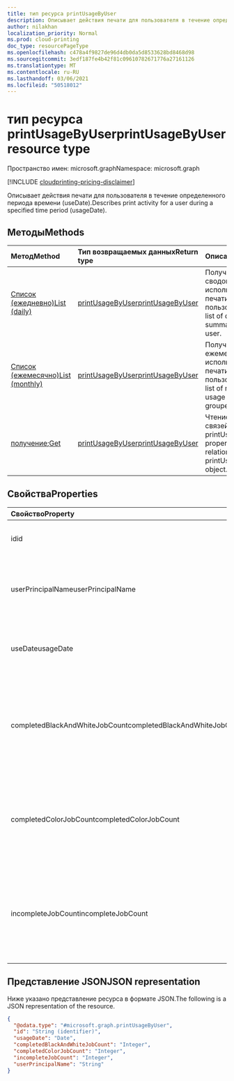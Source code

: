 ```yaml
---
title: тип ресурса printUsageByUser
description: Описывает действия печати для пользователя в течение определенного периода времени (useDate).
author: nilakhan
localization_priority: Normal
ms.prod: cloud-printing
doc_type: resourcePageType
ms.openlocfilehash: c478a4f9827de96d4db0da5d8533628bd8468d98
ms.sourcegitcommit: 3edf187fe4b42f81c09610782671776a27161126
ms.translationtype: MT
ms.contentlocale: ru-RU
ms.lasthandoff: 03/06/2021
ms.locfileid: "50518012"
---
```

# <a name="printusagebyuser-resource-type"></a><span data-ttu-id="eaeff-103">тип ресурса printUsageByUser</span><span class="sxs-lookup"><span data-stu-id="eaeff-103">printUsageByUser resource type</span></span>

<span data-ttu-id="eaeff-104">Пространство имен: microsoft.graph</span><span class="sxs-lookup"><span data-stu-id="eaeff-104">Namespace: microsoft.graph</span></span>

[!INCLUDE [cloudprinting-pricing-disclaimer](../../includes/cloudprinting-pricing-disclaimer.md)]

<span data-ttu-id="eaeff-105">Описывает действия печати для пользователя в течение определенного периода времени (useDate).</span><span class="sxs-lookup"><span data-stu-id="eaeff-105">Describes print activity for a user during a specified time period (usageDate).</span></span>

## <a name="methods"></a><span data-ttu-id="eaeff-106">Методы</span><span class="sxs-lookup"><span data-stu-id="eaeff-106">Methods</span></span>
|<span data-ttu-id="eaeff-107">Метод</span><span class="sxs-lookup"><span data-stu-id="eaeff-107">Method</span></span>|<span data-ttu-id="eaeff-108">Тип возвращаемых данных</span><span class="sxs-lookup"><span data-stu-id="eaeff-108">Return type</span></span>|<span data-ttu-id="eaeff-109">Описание</span><span class="sxs-lookup"><span data-stu-id="eaeff-109">Description</span></span>|
|:---|:---|:---|
| [<span data-ttu-id="eaeff-110">Список (ежедневно)</span><span class="sxs-lookup"><span data-stu-id="eaeff-110">List (daily)</span></span>](../api/reportroot-list-dailyprintusagebyuser.md) | [<span data-ttu-id="eaeff-111">printUsageByUser</span><span class="sxs-lookup"><span data-stu-id="eaeff-111">printUsageByUser</span></span>](printusagebyuser.md) | <span data-ttu-id="eaeff-112">Получите список сводок ежедневного использования печати, сгруппив их по пользователю.</span><span class="sxs-lookup"><span data-stu-id="eaeff-112">Get a list of daily print usage summaries, grouped by user.</span></span> |
| [<span data-ttu-id="eaeff-113">Список (ежемесячно)</span><span class="sxs-lookup"><span data-stu-id="eaeff-113">List (monthly)</span></span>](../api/reportroot-list-monthlyprintusagebyuser.md) | [<span data-ttu-id="eaeff-114">printUsageByUser</span><span class="sxs-lookup"><span data-stu-id="eaeff-114">printUsageByUser</span></span>](printusagebyuser.md) | <span data-ttu-id="eaeff-115">Получите список ежемесячных сводок использования печати, сгруппив их по пользователю.</span><span class="sxs-lookup"><span data-stu-id="eaeff-115">Get a list of monthly print usage summaries, grouped by user.</span></span> |
| <span data-ttu-id="eaeff-116">[получение](../api/printusagebyuser-get.md);</span><span class="sxs-lookup"><span data-stu-id="eaeff-116">[Get](../api/printusagebyuser-get.md)</span></span> | [<span data-ttu-id="eaeff-117">printUsageByUser</span><span class="sxs-lookup"><span data-stu-id="eaeff-117">printUsageByUser</span></span>](printusagebyuser.md) | <span data-ttu-id="eaeff-118">Чтение свойств и связей объекта printUsageByUser.</span><span class="sxs-lookup"><span data-stu-id="eaeff-118">Read properties and relationships of a printUsageByUser object.</span></span> |

## <a name="properties"></a><span data-ttu-id="eaeff-119">Свойства</span><span class="sxs-lookup"><span data-stu-id="eaeff-119">Properties</span></span>
|<span data-ttu-id="eaeff-120">Свойство</span><span class="sxs-lookup"><span data-stu-id="eaeff-120">Property</span></span>|<span data-ttu-id="eaeff-121">Тип</span><span class="sxs-lookup"><span data-stu-id="eaeff-121">Type</span></span>|<span data-ttu-id="eaeff-122">Описание</span><span class="sxs-lookup"><span data-stu-id="eaeff-122">Description</span></span>|
|:---|:---|:---|
|<span data-ttu-id="eaeff-123">id</span><span class="sxs-lookup"><span data-stu-id="eaeff-123">id</span></span>|<span data-ttu-id="eaeff-124">Строка</span><span class="sxs-lookup"><span data-stu-id="eaeff-124">String</span></span>|<span data-ttu-id="eaeff-125">ID этого сводки использования.</span><span class="sxs-lookup"><span data-stu-id="eaeff-125">The ID of this usage summary.</span></span>|
|<span data-ttu-id="eaeff-126">userPrincipalName</span><span class="sxs-lookup"><span data-stu-id="eaeff-126">userPrincipalName</span></span>|<span data-ttu-id="eaeff-127">String</span><span class="sxs-lookup"><span data-stu-id="eaeff-127">String</span></span>|<span data-ttu-id="eaeff-128">UpN пользователя, представленного этими статистическими данными.</span><span class="sxs-lookup"><span data-stu-id="eaeff-128">The UPN of the user represented by these statistics.</span></span>|
|<span data-ttu-id="eaeff-129">useDate</span><span class="sxs-lookup"><span data-stu-id="eaeff-129">usageDate</span></span>|<span data-ttu-id="eaeff-130">Дата</span><span class="sxs-lookup"><span data-stu-id="eaeff-130">Date</span></span>|<span data-ttu-id="eaeff-131">Дата, связанная с этими статистическими данными.</span><span class="sxs-lookup"><span data-stu-id="eaeff-131">The date associated with these statistics.</span></span>|
|<span data-ttu-id="eaeff-132">completedBlackAndWhiteJobCount</span><span class="sxs-lookup"><span data-stu-id="eaeff-132">completedBlackAndWhiteJobCount</span></span>|<span data-ttu-id="eaeff-133">Int64</span><span class="sxs-lookup"><span data-stu-id="eaeff-133">Int64</span></span>|<span data-ttu-id="eaeff-134">Количество заданий черной и белой печати, завершенных от имени пользователя в связанную дату.</span><span class="sxs-lookup"><span data-stu-id="eaeff-134">The number of black and white print jobs completed on behalf of the user on the associated date.</span></span>|
|<span data-ttu-id="eaeff-135">completedColorJobCount</span><span class="sxs-lookup"><span data-stu-id="eaeff-135">completedColorJobCount</span></span>|<span data-ttu-id="eaeff-136">Int64</span><span class="sxs-lookup"><span data-stu-id="eaeff-136">Int64</span></span>|<span data-ttu-id="eaeff-137">Количество заданий цветной печати, завершенных от имени пользователя в связанную дату.</span><span class="sxs-lookup"><span data-stu-id="eaeff-137">The number of color print jobs completed on behalf of the user on the associated date.</span></span>|
|<span data-ttu-id="eaeff-138">incompleteJobCount</span><span class="sxs-lookup"><span data-stu-id="eaeff-138">incompleteJobCount</span></span>|<span data-ttu-id="eaeff-139">Int64</span><span class="sxs-lookup"><span data-stu-id="eaeff-139">Int64</span></span>|<span data-ttu-id="eaeff-140">Количество заданий печати, которые были в очереди от имени пользователя, но не завершены, в связанную дату.</span><span class="sxs-lookup"><span data-stu-id="eaeff-140">The number of print jobs that were queued on behalf of the user, but not completed, on the associated date.</span></span>|

## <a name="json-representation"></a><span data-ttu-id="eaeff-141">Представление JSON</span><span class="sxs-lookup"><span data-stu-id="eaeff-141">JSON representation</span></span>
<span data-ttu-id="eaeff-142">Ниже указано представление ресурса в формате JSON.</span><span class="sxs-lookup"><span data-stu-id="eaeff-142">The following is a JSON representation of the resource.</span></span>
<!-- {
  "blockType": "resource",
  "keyProperty": "id",
  "@odata.type": "microsoft.graph.printUsageByUser",
  "openType": false
}
-->
``` json
{
  "@odata.type": "#microsoft.graph.printUsageByUser",
  "id": "String (identifier)",
  "usageDate": "Date",
  "completedBlackAndWhiteJobCount": "Integer",
  "completedColorJobCount": "Integer",
  "incompleteJobCount": "Integer",
  "userPrincipalName": "String"
}
```

